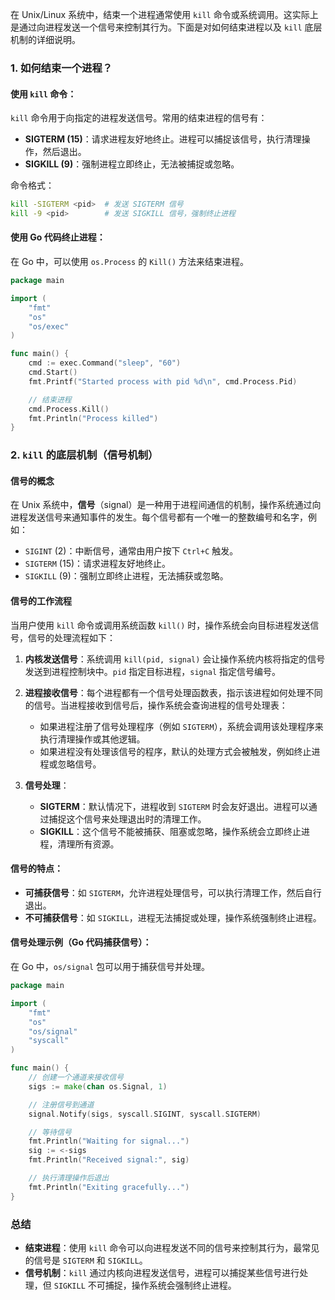 在 Unix/Linux 系统中，结束一个进程通常使用 `kill` 命令或系统调用。这实际上是通过向进程发送一个信号来控制其行为。下面是对如何结束进程以及 `kill` 底层机制的详细说明。

### 1. 如何结束一个进程？

#### 使用 `kill` 命令：
`kill` 命令用于向指定的进程发送信号。常用的结束进程的信号有：
- **SIGTERM (15)**：请求进程友好地终止。进程可以捕捉该信号，执行清理操作，然后退出。
- **SIGKILL (9)**：强制进程立即终止，无法被捕捉或忽略。

命令格式：
```bash
kill -SIGTERM <pid>  # 发送 SIGTERM 信号
kill -9 <pid>        # 发送 SIGKILL 信号，强制终止进程
```

#### 使用 Go 代码终止进程：
在 Go 中，可以使用 `os.Process` 的 `Kill()` 方法来结束进程。

```go
package main

import (
    "fmt"
    "os"
    "os/exec"
)

func main() {
    cmd := exec.Command("sleep", "60")
    cmd.Start()
    fmt.Printf("Started process with pid %d\n", cmd.Process.Pid)

    // 结束进程
    cmd.Process.Kill()
    fmt.Println("Process killed")
}
```

### 2. `kill` 的底层机制（信号机制）

#### 信号的概念
在 Unix 系统中，**信号**（signal）是一种用于进程间通信的机制，操作系统通过向进程发送信号来通知事件的发生。每个信号都有一个唯一的整数编号和名字，例如：
- `SIGINT` (2)：中断信号，通常由用户按下 `Ctrl+C` 触发。
- `SIGTERM` (15)：请求进程友好地终止。
- `SIGKILL` (9)：强制立即终止进程，无法捕获或忽略。

#### 信号的工作流程
当用户使用 `kill` 命令或调用系统函数 `kill()` 时，操作系统会向目标进程发送信号，信号的处理流程如下：
1. **内核发送信号**：系统调用 `kill(pid, signal)` 会让操作系统内核将指定的信号发送到进程控制块中。`pid` 指定目标进程，`signal` 指定信号编号。
   
2. **进程接收信号**：每个进程都有一个信号处理函数表，指示该进程如何处理不同的信号。当进程接收到信号后，操作系统会查询进程的信号处理表：
   - 如果进程注册了信号处理程序（例如 `SIGTERM`），系统会调用该处理程序来执行清理操作或其他逻辑。
   - 如果进程没有处理该信号的程序，默认的处理方式会被触发，例如终止进程或忽略信号。

3. **信号处理**：
   - **SIGTERM**：默认情况下，进程收到 `SIGTERM` 时会友好退出。进程可以通过捕捉这个信号来处理退出时的清理工作。
   - **SIGKILL**：这个信号不能被捕获、阻塞或忽略，操作系统会立即终止进程，清理所有资源。

#### 信号的特点：
- **可捕获信号**：如 `SIGTERM`，允许进程处理信号，可以执行清理工作，然后自行退出。
- **不可捕获信号**：如 `SIGKILL`，进程无法捕捉或处理，操作系统强制终止进程。

#### 信号处理示例（Go 代码捕获信号）：
在 Go 中，`os/signal` 包可以用于捕获信号并处理。

```go
package main

import (
    "fmt"
    "os"
    "os/signal"
    "syscall"
)

func main() {
    // 创建一个通道来接收信号
    sigs := make(chan os.Signal, 1)

    // 注册信号到通道
    signal.Notify(sigs, syscall.SIGINT, syscall.SIGTERM)

    // 等待信号
    fmt.Println("Waiting for signal...")
    sig := <-sigs
    fmt.Println("Received signal:", sig)

    // 执行清理操作后退出
    fmt.Println("Exiting gracefully...")
}
```

### 总结

- **结束进程**：使用 `kill` 命令可以向进程发送不同的信号来控制其行为，最常见的信号是 `SIGTERM` 和 `SIGKILL`。
- **信号机制**：`kill` 通过内核向进程发送信号，进程可以捕捉某些信号进行处理，但 `SIGKILL` 不可捕捉，操作系统会强制终止进程。